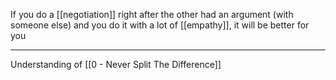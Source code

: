 If you do a [[negotiation]] right after the other had an argument (with someone else) and you do it with a lot of [[empathy]], it will be better for you

---

Understanding of [[0 - Never Split The Difference]]
